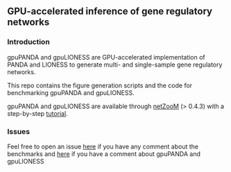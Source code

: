 ## GPU-accelerated inference of gene regulatory networks

### Introduction

gpuPANDA and gpuLIONESS are GPU-accelerated implementation of PANDA and LIONESS to generate multi- and single-sample gene regulatory networks.

This repo contains the figure generation scripts and the code for benchmarking gpuPANDA and gpuLIONESS.

gpuPANDA and gpuLIONESS are available through [netZooM](https://github.com/netZoo/netZooM) (> 0.4.3) with a step-by-step [tutorial](https://github.com/netZoo/netZooM/tree/master/tutorials/gpu_panda_lioness).

### Issues

Feel free to open an issue [here](https://github.com/QuackenbushLab/gpupanda/issues) if you have any comment about the benchmarks and [here](https://github.com/netZoo/netZooM/issues)
if you have a comment about gpuPANDA and gpuLIONESS

